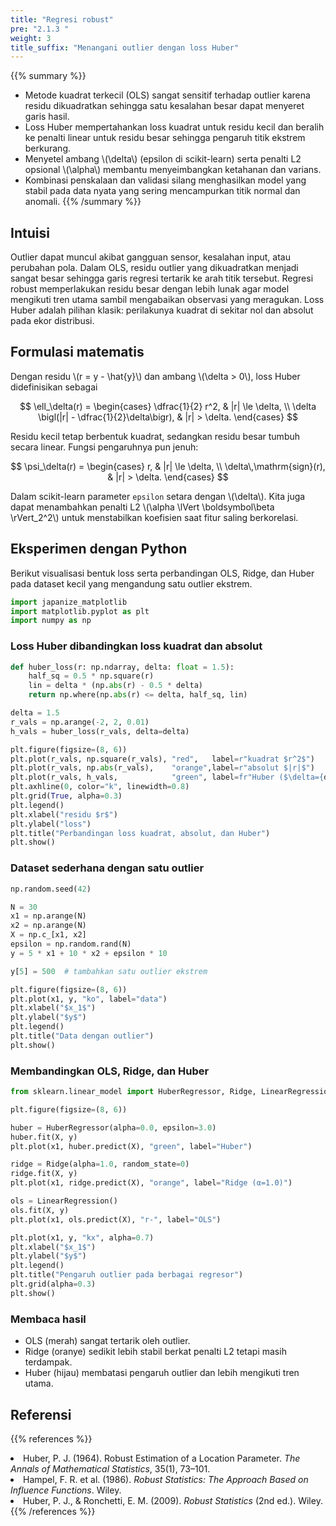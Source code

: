 ```yaml
---
title: "Regresi robust"
pre: "2.1.3 "
weight: 3
title_suffix: "Menangani outlier dengan loss Huber"
---
```


{{% summary %}}
- Metode kuadrat terkecil (OLS) sangat sensitif terhadap outlier karena residu dikuadratkan sehingga satu kesalahan besar dapat menyeret garis hasil.
- Loss Huber mempertahankan loss kuadrat untuk residu kecil dan beralih ke penalti linear untuk residu besar sehingga pengaruh titik ekstrem berkurang.
- Menyetel ambang \\(\delta\\) (epsilon di scikit-learn) serta penalti L2 opsional \\(\alpha\\) membantu menyeimbangkan ketahanan dan varians.
- Kombinasi penskalaan dan validasi silang menghasilkan model yang stabil pada data nyata yang sering mencampurkan titik normal dan anomali.
{{% /summary %}}

## Intuisi
Outlier dapat muncul akibat gangguan sensor, kesalahan input, atau perubahan pola. Dalam OLS, residu outlier yang dikuadratkan menjadi sangat besar sehingga garis regresi tertarik ke arah titik tersebut. Regresi robust memperlakukan residu besar dengan lebih lunak agar model mengikuti tren utama sambil mengabaikan observasi yang meragukan. Loss Huber adalah pilihan klasik: perilakunya kuadrat di sekitar nol dan absolut pada ekor distribusi.

## Formulasi matematis
Dengan residu \\(r = y - \hat{y}\\) dan ambang \\(\delta > 0\\), loss Huber didefinisikan sebagai

$$
\ell_\delta(r) =
\begin{cases}
\dfrac{1}{2} r^2, & |r| \le \delta, \\
\delta \bigl(|r| - \dfrac{1}{2}\delta\bigr), & |r| > \delta.
\end{cases}
$$

Residu kecil tetap berbentuk kuadrat, sedangkan residu besar tumbuh secara linear. Fungsi pengaruhnya pun jenuh:

$$
\psi_\delta(r) =
\begin{cases}
r, & |r| \le \delta, \\
\delta\,\mathrm{sign}(r), & |r| > \delta.
\end{cases}
$$

Dalam scikit-learn parameter `epsilon` setara dengan \\(\delta\\). Kita juga dapat menambahkan penalti L2 \\(\alpha \lVert \boldsymbol\beta \rVert_2^2\\) untuk menstabilkan koefisien saat fitur saling berkorelasi.

## Eksperimen dengan Python
Berikut visualisasi bentuk loss serta perbandingan OLS, Ridge, dan Huber pada dataset kecil yang mengandung satu outlier ekstrem.

```python
import japanize_matplotlib
import matplotlib.pyplot as plt
import numpy as np
```

### Loss Huber dibandingkan loss kuadrat dan absolut

```python
def huber_loss(r: np.ndarray, delta: float = 1.5):
    half_sq = 0.5 * np.square(r)
    lin = delta * (np.abs(r) - 0.5 * delta)
    return np.where(np.abs(r) <= delta, half_sq, lin)

delta = 1.5
r_vals = np.arange(-2, 2, 0.01)
h_vals = huber_loss(r_vals, delta=delta)

plt.figure(figsize=(8, 6))
plt.plot(r_vals, np.square(r_vals), "red",   label=r"kuadrat $r^2$")
plt.plot(r_vals, np.abs(r_vals),    "orange",label=r"absolut $|r|$")
plt.plot(r_vals, h_vals,            "green", label=fr"Huber ($\delta={delta}$)")
plt.axhline(0, color="k", linewidth=0.8)
plt.grid(True, alpha=0.3)
plt.legend()
plt.xlabel("residu $r$")
plt.ylabel("loss")
plt.title("Perbandingan loss kuadrat, absolut, dan Huber")
plt.show()
```

### Dataset sederhana dengan satu outlier

```python
np.random.seed(42)

N = 30
x1 = np.arange(N)
x2 = np.arange(N)
X = np.c_[x1, x2]
epsilon = np.random.rand(N)
y = 5 * x1 + 10 * x2 + epsilon * 10

y[5] = 500  # tambahkan satu outlier ekstrem

plt.figure(figsize=(8, 6))
plt.plot(x1, y, "ko", label="data")
plt.xlabel("$x_1$")
plt.ylabel("$y$")
plt.legend()
plt.title("Data dengan outlier")
plt.show()
```

### Membandingkan OLS, Ridge, dan Huber

```python
from sklearn.linear_model import HuberRegressor, Ridge, LinearRegression

plt.figure(figsize=(8, 6))

huber = HuberRegressor(alpha=0.0, epsilon=3.0)
huber.fit(X, y)
plt.plot(x1, huber.predict(X), "green", label="Huber")

ridge = Ridge(alpha=1.0, random_state=0)
ridge.fit(X, y)
plt.plot(x1, ridge.predict(X), "orange", label="Ridge (α=1.0)")

ols = LinearRegression()
ols.fit(X, y)
plt.plot(x1, ols.predict(X), "r-", label="OLS")

plt.plot(x1, y, "kx", alpha=0.7)
plt.xlabel("$x_1$")
plt.ylabel("$y$")
plt.legend()
plt.title("Pengaruh outlier pada berbagai regresor")
plt.grid(alpha=0.3)
plt.show()
```

### Membaca hasil
- OLS (merah) sangat tertarik oleh outlier.
- Ridge (oranye) sedikit lebih stabil berkat penalti L2 tetapi masih terdampak.
- Huber (hijau) membatasi pengaruh outlier dan lebih mengikuti tren utama.

## Referensi
{{% references %}}
<li>Huber, P. J. (1964). Robust Estimation of a Location Parameter. <i>The Annals of Mathematical Statistics</i>, 35(1), 73–101.</li>
<li>Hampel, F. R. et al. (1986). <i>Robust Statistics: The Approach Based on Influence Functions</i>. Wiley.</li>
<li>Huber, P. J., &amp; Ronchetti, E. M. (2009). <i>Robust Statistics</i> (2nd ed.). Wiley.</li>
{{% /references %}}
